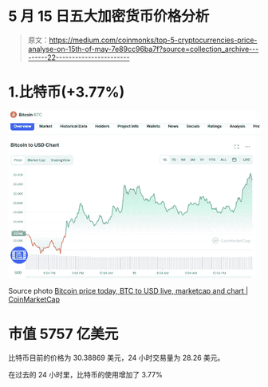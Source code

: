 # 5 月 15 日五大加密货币价格分析

> 原文：<https://medium.com/coinmonks/top-5-cryptocurrencies-price-analyse-on-15th-of-may-7e89cc96ba7f?source=collection_archive---------22----------------------->

# 1.比特币(+3.77%)

![](img/c09bdbf3820dc269f079a7bd30feafa9.png)

Source photo [Bitcoin price today, BTC to USD live, marketcap and chart | CoinMarketCap](https://coinmarketcap.com/currencies/bitcoin/)

# 市值 5757 亿美元

比特币目前的价格为 30.38869 美元，24 小时交易量为 28.26 美元。

在过去的 24 小时里，比特币的使用增加了 3.77%